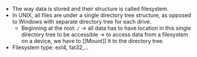 - The way data is stored and their structure is called filesystem.
- In UNIX, all files are under a single directory tree structure, as opposed to Windows with separate directory tree for each drive.
	- Beginning at the root: `/` -> all data has to have location in this single directory tree to be accessible -> to access data from a filesystem on a device, we have to [[Mount]] it to the directory tree.
- Filesystem type: ext4, fat32,...